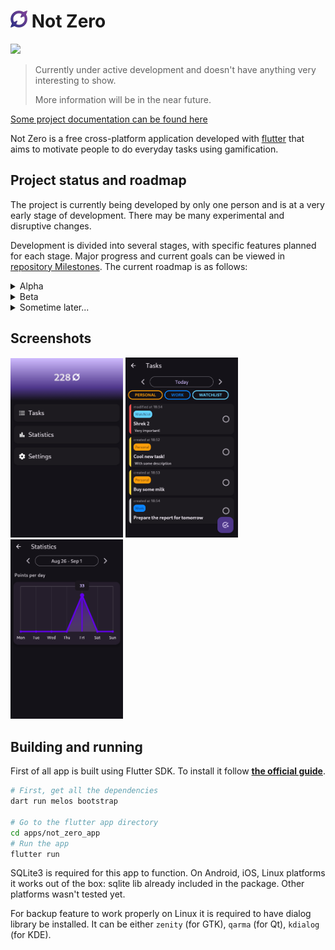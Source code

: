 # <img src="assets/logo-colored.svg" width="27"> **Not Zero**

<a href="./LICENSE.md"><img src="https://img.shields.io/badge/license-GPLv3-blue.svg"></a>

> Currently under active development and doesn't have anything very interesting to show.
>
> More information will be in the near future.

[Some project documentation can be found here](docs/README.md)

Not Zero is a free cross-platform application developed with [flutter](https://flutter.dev) that aims to motivate people to do everyday tasks using gamification.

## Project status and roadmap

The project is currently being developed by only one person and is at a very early stage of development. There may be many experimental and disruptive changes.

Development is divided into several stages, with specific features planned for each stage. Major progress and current goals can be viewed in [repository Milestones](https://github.com/debils-tech/not_zero/milestones). The current roadmap is as follows:

<details>
<summary> Alpha </summary>

- [x] Stable app's architecture
- [x] Home screen
- [x] Tasks (and local storage for them)
- [x] "About" screen
- [x] Light and dark themes
- [x] App branding (logo, icons, posters)
- [x] Stable database version
- [x] Automatic builds and basic packaging
- [x] Export and import of app's data `(now broken 😢)`
- [x] Basic stats
- [x] Tags & Sublists
- [ ] Make app ready for data synchronization
- [ ] Tasks of the "do it someday" type
- [ ] Habits
- [ ] Better stats
- [ ] "Start your day" and "end your day" features

</details>

<details>
<summary> Beta </summary>

*The future is blurry here...*

- [ ] Release in F-Droid
- [ ] Onboarding
- [ ] Some backend for the app *(still local-only approach)*
- [ ] Release in Google Play
- [ ] Adaptation for iOS
- [ ] Release in App Store
- [ ] Data synchronization *(huge ⭐, more info later)*
- [ ] Adaptation of app for desktop
- [ ] Release on Linux
- [ ] Advanced stats (weekly, monthly statistics)
- [ ] General gamification goal *(huge ⭐, more info later)*
- [ ] Social features *(huge ⭐, more info later)*

</details>

<details>
<summary> Sometime later... </summary>

*The future is even more blurry here...*

- [ ] Notes
- [ ] Release on MacOS
- [ ] Release on Windows

*More plans will be here after alpha release...*

</details>

## Screenshots

<img src="screenshots/Screenshot_main.png" width="180">
<img src="screenshots/Screenshot_tasks.png" width="180">
<img src="screenshots/Screenshot_stats.png" width="180">

## Building and running

First of all app is built using Flutter SDK.
To install it follow [**the official guide**](https://docs.flutter.dev/get-started/install).

```bash
# First, get all the dependencies
dart run melos bootstrap

# Go to the flutter app directory
cd apps/not_zero_app
# Run the app
flutter run
```

SQLite3 is required for this app to function.
On Android, iOS, Linux platforms it works out of the box: sqlite lib already included in the package. Other platforms wasn't tested yet.

For backup feature to work properly on Linux it is required to have dialog library be installed.
It can be either `zenity` (for GTK), `qarma` (for Qt), `kdialog` (for KDE).
